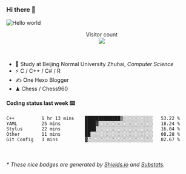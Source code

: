 ### Hi there 👋


<img src="https://raw.githubusercontent.com/sagar-viradiya/sagar-viradiya/master/resources/banner.png" alt="Hello world">
<p align="center"> 
  Visitor count<br/>
  <img src="https://profile-counter.glitch.me/youszoe/count.svg" />
</p>

<br/>


- 🍻  Study at Beijing Normal University Zhuhai, _Computer Science_
- ⚡  C / C++ / C# / R
- ✍️  One Hexo Blogger
- ♟  Chess / Chess960 


#### Coding status last week ⌨️

<!--START_SECTION:waka-->
```text
C++          1 hr 13 mins    █████████████▒░░░░░░░░░░░   53.22 % 
YAML         25 mins         ████▓░░░░░░░░░░░░░░░░░░░░   18.24 % 
Stylus       22 mins         ████░░░░░░░░░░░░░░░░░░░░░   16.04 % 
Other        11 mins         ██░░░░░░░░░░░░░░░░░░░░░░░   08.28 % 
Git Config   3 mins          ▓░░░░░░░░░░░░░░░░░░░░░░░░   02.67 % 
```
<!--END_SECTION:waka-->

<br/>
<center><img src="http://ghchart.rshah.org/409ba5/yousazoe" alt="" /></center>


<h6>* These nice badges are generated by <a href="https://shields.io/">Shields.io</a> and <a href="https://github.com/spencerwooo/Substats">Substats</a>.</h6>

